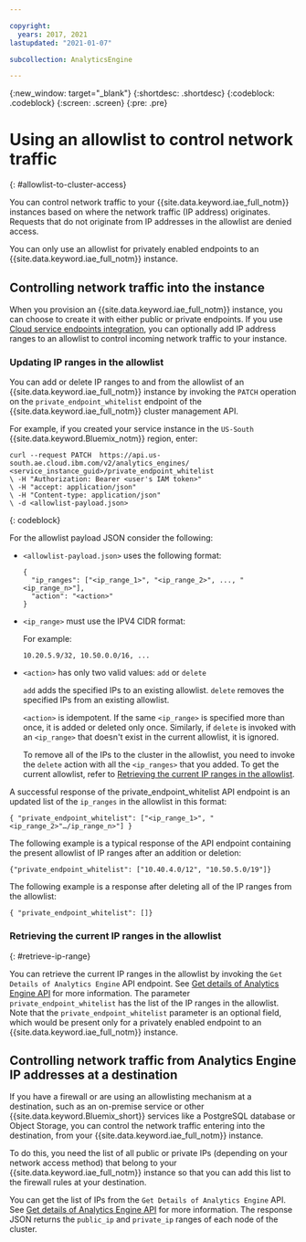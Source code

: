 ```yaml
---

copyright:
  years: 2017, 2021
lastupdated: "2021-01-07"

subcollection: AnalyticsEngine

---
```


{:new_window: target="_blank"}
{:shortdesc: .shortdesc}
{:codeblock: .codeblock}
{:screen: .screen}
{:pre: .pre}

# Using an allowlist to control network traffic
{: #allowlist-to-cluster-access}

You can control network traffic to your {{site.data.keyword.iae_full_notm}} instances based on where the network traffic (IP address) originates. Requests that do not originate from IP addresses in the allowlist are denied access.

You can only use an allowlist for privately enabled endpoints to an {{site.data.keyword.iae_full_notm}} instance.

## Controlling network traffic into the instance

When you provision an {{site.data.keyword.iae_full_notm}} instance, you can choose to create it with either public or private endpoints. If you use [Cloud service endpoints integration](/docs/AnalyticsEngine?topic=AnalyticsEngine-service-endpoint-integration), you can optionally add IP address ranges to an allowlist to control incoming network traffic to your instance.

### Updating IP ranges in the allowlist

You can add or delete IP ranges to and from the allowlist of an {{site.data.keyword.iae_full_notm}} instance by invoking the `PATCH` operation on the `private_endpoint_whitelist` endpoint of the {{site.data.keyword.iae_full_notm}} cluster management API.

For example, if you created your service instance in the `US-South` {{site.data.keyword.Bluemix_notm}} region, enter:
```
curl --request PATCH  https://api.us-south.ae.cloud.ibm.com/v2/analytics_engines/ <service_instance_guid>/private_endpoint_whitelist
\ -H "Authorization: Bearer <user's IAM token>"
\ -H "accept: application/json"
\ -H "Content-type: application/json"
\ -d <allowlist-payload.json>
```
{: codeblock}


For the allowlist payload JSON consider the following:
- `<allowlist-payload.json>` uses the following format:
  ```
  {
    "ip_ranges": ["<ip_range_1>", "<ip_range_2>", ..., "<ip_range_n>"],
    "action": "<action>"
  }
  ```

- `<ip_range>` must use the IPV4 CIDR format:

  For example:
  ```
  10.20.5.9/32, 10.50.0.0/16, ...
  ```
- `<action>` has only two valid values: `add` or `delete`

  `add` adds the specified IPs to an existing allowlist. `delete` removes the specified IPs from an existing allowlist.

  `<action>` is idempotent. If the same `<ip_range>` is specified more than once, it is added or deleted only once. Similarly, if `delete` is invoked with an `<ip_range>` that doesn't exist in the current allowlist, it ìs ignored.

  To remove all of the IPs to the cluster in the allowlist, you need to invoke the `delete` action with all the `<ip_ranges>` that you added. To get the current allowlist, refer to [Retrieving the current IP ranges in the allowlist](#retrieve-ip-range).

A successful response of the private_endpoint_whitelist  API  endpoint is an updated list of the `ip_ranges` in the allowlist in this format:
```
{ "private_endpoint_whitelist": ["<ip_range_1>", "<ip_range_2>"…/ip_range_n>"] }
```
The following example is a typical response of the API endpoint containing the present allowlist of IP ranges after an addition or deletion:
```
{"private_endpoint_whitelist": ["10.40.4.0/12", "10.50.5.0/19"]}
```
The following example is a response after deleting all of the IP ranges from the allowlist:
```
{ "private_endpoint_whitelist": []}
```

### Retrieving the current IP ranges in the allowlist
{: #retrieve-ip-range}

You can retrieve the current IP ranges in the allowlist by invoking the `Get Details of Analytics Engine` API endpoint. See [Get details of Analytics Engine API](https://cloud.ibm.com/apidocs/ibm-analytics-engine#get-details-of-analytics-engine) for more information. The parameter `private_endpoint_whitelist` has the list of the IP ranges in the allowlist. Note that the `private_endpoint_whitelist` parameter is an optional field, which would be present only for a privately enabled endpoint to an  {{site.data.keyword.iae_full_notm}} instance.

## Controlling network traffic from Analytics Engine IP addresses at a destination

If you have a firewall or are using an allowlisting mechanism at a destination, such as an on-premise service or other {{site.data.keyword.Bluemix_short}} services like a PostgreSQL database or Object Storage, you can control the network traffic entering into the destination, from your {{site.data.keyword.iae_full_notm}} instance.

To do this, you need the list of all public or private IPs (depending on your network access method) that belong to your {{site.data.keyword.iae_full_notm}} instance so that you can add this list to the firewall rules at your destination.

You can get the list of IPs from the `Get Details of Analytics Engine` API. See [Get details of Analytics Engine API](https://cloud.ibm.com/apidocs/ibm-analytics-engine#get-details-of-analytics-engine) for more information. The response JSON returns the `public_ip` and `private_ip` ranges of each node of the cluster.
